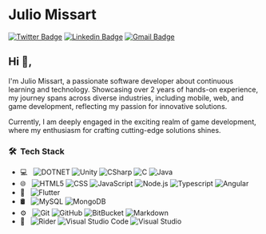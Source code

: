 # Julio Missart
[![Twitter Badge](https://img.shields.io/badge/-@Draachx-1ca0f1?style=flat-square&labelColor=1ca0f1&logo=twitter&logoColor=white&link=https://twitter.com/Draachx)](https://twitter.com/Draachx) [![Linkedin Badge](https://img.shields.io/badge/-Julio_Missart-blue?style=flat-square&logo=Linkedin&logoColor=white&link=https://www.linkedin.com/in/julio-missart/)](https://www.linkedin.com/in/julio-missart/)
[![Gmail Badge](https://img.shields.io/badge/-juliomissart.mdq@gmail.com-c14438?style=flat-square&logo=Gmail&logoColor=white&link=mailto:juliomissart.mdq@gmail.com)](mailto:juliomissart.mdq@gmail.com)

## Hi 👋, 
I'm Julio Missart, a passionate software developer about continuous learning and technology. Showcasing over 2 years of hands-on experience, my journey spans across diverse industries, including mobile, web, and game development, reflecting my passion for innovative solutions.

Currently, I am deeply engaged in the exciting realm of game development, where my enthusiasm for crafting cutting-edge solutions shines.

<h3> 🛠 &nbsp;Tech Stack</h3>

- 💻 &nbsp;
  ![DOTNET](https://img.shields.io/badge/-.NET-333333?style=flat&logo=dotnet&logoColor=512BD4)
  ![Unity](https://img.shields.io/badge/-Unity-333333?style=flat&logo=unity&logoColor=FFFFFF)
  ![CSharp](https://img.shields.io/badge/-C_Sharp-333333?style=flat&logo=csharp&logoColor=00599C)
  ![C](https://img.shields.io/badge/-C-333333?style=flat&logo=c&logoColor=A8B9CC)
  ![Java](https://img.shields.io/badge/-Java-333333?style=flat&logo=java&logoColor=007396)
- 🌐 &nbsp;
  ![HTML5](https://img.shields.io/badge/-HTML5-333333?style=flat&logo=HTML5)
  ![CSS](https://img.shields.io/badge/-CSS3-333333?style=flat&logo=CSS3&logoColor=1572B6)
  ![JavaScript](https://img.shields.io/badge/-JavaScript-333333?style=flat&logo=javascript)
  ![Node.js](https://img.shields.io/badge/-Node.js-333333?style=flat&logo=node.js)
  ![Typescript](https://img.shields.io/badge/-TypeScript-333333?style=flat&logo=typescript)
  ![Angular](https://img.shields.io/badge/-Angular-333333?style=flat&logo=angular&logoColor=DD0031)
- 📱 &nbsp;
  ![Flutter](https://img.shields.io/badge/-Flutter-333333?style=flat&logo=flutter&logoColor=02569B)
- 🛢 &nbsp;
  ![MySQL](https://img.shields.io/badge/-MySQL-333333?style=flat&logo=mysql)
  ![MongoDB](https://img.shields.io/badge/-MongoDB-333333?style=flat&logo=mongodb)
- ⚙️ &nbsp;
  ![Git](https://img.shields.io/badge/-Git-333333?style=flat&logo=git)
  ![GitHub](https://img.shields.io/badge/-GitHub-333333?style=flat&logo=github)
  ![BitBucket](https://img.shields.io/badge/-Bitbucket-333333?style=flat&logo=bitbucket&logoColor=0052CC)
  ![Markdown](https://img.shields.io/badge/-Markdown-333333?style=flat&logo=markdown)
- 🔧 &nbsp;
  ![Rider](https://img.shields.io/badge/-Rider-333333?style=flat&logo=rider)
  ![Visual Studio Code](https://img.shields.io/badge/-Visual%20Studio%20Code-333333?style=flat&logo=visual-studio-code&logoColor=007ACC)
  ![Visual Studio](https://img.shields.io/badge/-Visual%20Studio-333333?style=flat&logo=visualstudio&logoColor=5C2D91)
